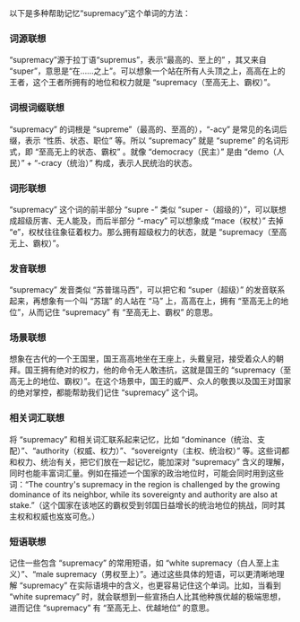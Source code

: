 以下是多种帮助记忆“supremacy”这个单词的方法：

### 词源联想
“supremacy”源于拉丁语“supremus”，表示“最高的、至上的” ，其又来自 “super”，意思是“在……之上”。可以想象一个站在所有人头顶之上，高高在上的王者，这个王者所拥有的地位和权力就是 “supremacy（至高无上、霸权）”。 

### 词根词缀联想 
“supremacy” 的词根是 “supreme”（最高的、至高的），“-acy” 是常见的名词后缀，表示 “性质、状态、职位” 等。所以 “supremacy” 就是 “supreme” 的名词形式，即 “至高无上的状态、霸权” 。就像 “democracy（民主）” 是由 “demo（人民）” + “-cracy（统治）” 构成，表示人民统治的状态。 

### 词形联想
“supremacy” 这个词的前半部分 “supre -” 类似 “super -（超级的）”，可以联想成超级厉害、无人能及，而后半部分 “-macy” 可以想象成 “mace（权杖）” 去掉 “e”，权杖往往象征着权力。那么拥有超级权力的状态，就是 “supremacy（至高无上、霸权）”。 

### 发音联想 
“supremacy” 发音类似 “苏普瑞马西”，可以把它和 “super（超级）” 的发音联系起来，再想象有一个叫 “苏瑞” 的人站在 “马” 上，高高在上，拥有 “至高无上的地位”，从而记住 “supremacy” 有 “至高无上、霸权” 的意思。 

### 场景联想 
想象在古代的一个王国里，国王高高地坐在王座上，头戴皇冠，接受着众人的朝拜。国王拥有绝对的权力，他的命令无人敢违抗，这就是国王的 “supremacy（至高无上的地位、霸权）”。在这个场景中，国王的威严、众人的敬畏以及国王对国家的绝对掌控，都能帮助我们记住 “supremacy” 这个词。 

### 相关词汇联想 
将 “supremacy” 和相关词汇联系起来记忆，比如 “dominance（统治、支配）”、“authority（权威、权力）”、“sovereignty（主权、统治权）” 等。这些词都和权力、统治有关，把它们放在一起记忆，能加深对 “supremacy” 含义的理解，同时也能丰富词汇量。例如在描述一个国家的政治地位时，可能会同时用到这些词：“The country's supremacy in the region is challenged by the growing dominance of its neighbor, while its sovereignty and authority are also at stake.”（这个国家在该地区的霸权受到邻国日益增长的统治地位的挑战，同时其主权和权威也岌岌可危。） 

### 短语联想 
记住一些包含 “supremacy” 的常用短语，如 “white supremacy（白人至上主义）”、“male supremacy（男权至上）”。通过这些具体的短语，可以更清晰地理解 “supremacy” 在实际语境中的含义，也更容易记住这个单词。比如，当看到 “white supremacy” 时，就会联想到一些宣扬白人比其他种族优越的极端思想，进而记住 “supremacy” 有 “至高无上、优越地位” 的意思。 